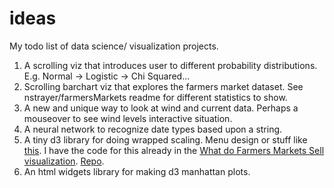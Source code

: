 # ideas
My todo list of data science/ visualization projects. 


1. A scrolling viz that introduces user to different probability distributions. E.g. Normal -> Logistic -> Chi Squared...
2. Scrolling barchart viz that explores the farmers market dataset. See nstrayer/farmersMarkets readme for different statistics to show. 
3. A new and unique way to look at wind and current data. Perhaps a mouseover to see wind levels interactive situation. 
4. A neural network to recognize date types based upon a string. 
5. A tiny d3 library for doing wrapped scaling. Menu design or stuff like [this](http://blog.vctr.me/bart/). I have the code for this already in the [What do Farmers Markets Sell visualization](http://nickstrayer.me/farmersMarkets). [Repo](http://www.github.com/ntrayer/farmersMarkets). 
6. An html widgets library for making d3 manhattan plots. 

